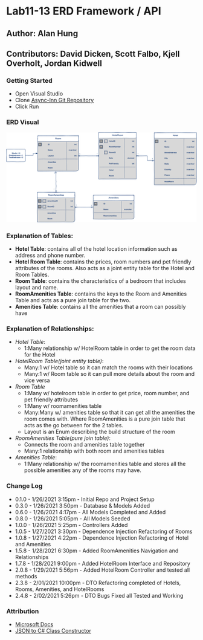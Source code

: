 # Lab11-13 ERD Framework / API

## Author: Alan Hung
## Contributors: David Dicken, Scott Falbo, Kjell Overholt, Jordan Kidwell

### Getting Started
* Open Visual Studio
* Clone [Async-Inn Git Repository](https://github.com/AlanYHung/Async-Inn)
* Click Run

### ERD Visual
![](./Asyn-Inn/Asyn-Inn/assets/AsyncInnERD.png)

### Explanation of Tables:
- **Hotel Table**: contains all of the hotel location information such as address and phone number.
- **Hotel Room Table**: contains the prices, room numbers and pet friendly attributes of the rooms.  Also acts as a joint entity table for the Hotel and Room Tables.
- **Room Table**: contains the characteristics of a bedroom that includes layout and name.
- **RoomAmenities Table**: contains the keys to the Room and Amenities Table and acts as a pure join table for the two.
- **Amenities Table**: contains all the amenities that a room can possibly have

### Explanation of Relationships:
-  *Hotel Table*:
   - 1:Many relationship w/ HotelRoom table in order to get the room data for the Hotel
- *HotelRoom Table(joint entity table)*:
  - Many:1 w/ Hotel table so it can match the rooms with their locations
  - Many:1 w/ Room table so it can pull more details about the room and vice versa
- *Room Table* 
  - 1:Many w/ hotelroom table in order to get price, room number, and pet friendly attributes
  - 1:Many w/ roomamenities table
  - Many:Many w/ amenities table so that it can get all the amenities the room comes with.  Where RoomAmenities is a pure join table that acts as the go between for the 2 tables.
  - Layout is an Enum describing the build structure of the room
- *RoomAmenities Table(pure join table)*:
  - Connects the room and amenities table together
  - Many:1 relationship with both room and amenities tables
- *Amenities Table*:
  - 1:Many relationship w/ the roomamenities table and stores all the possible amenities any of the rooms may have.

### Change Log
* 0.1.0 - 1/26/2021 3:15pm - Initial Repo and Project Setup
* 0.3.0 - 1/26/2021 3:50pm - Database & Models Added
* 0.6.0 - 1/26/2021 4:17pm - All Models Completed and Added
* 0.8.0 - 1/26/2021 5:05pm - All Models Seeded
* 1.0.0 - 1/26/2021 5:25pm - Controllers Added
* 1.0.5 - 1/27/2021 3:30pm - Dependence Injection Refactoring of Rooms
* 1.0.8 - 1/27/2021 4:22pm - Dependence Injection Refactoring of Hotel and Amenities
* 1.5.8 - 1/28/2021 6:30pm - Added RoomAmenities Navigation and Relationships
* 1.7.8 - 1/28/2021 9:00pm - Added HotelRoom Interface and Repository
* 2.0.8 - 1/29/2021 5:56pm - Added HotelRoom Controller and tested all methods
* 2.3.8 - 2/01/2021 10:00pm - DTO Refactoring completed of Hotels, Rooms, Amenities, and HotelRooms
* 2.4.8 - 2/02/2021 5:26pm - DTO Bugs Fixed all Tested and Working

### Attribution
* [Microsoft Docs](https://docs.microsoft.com/en-us/dotnet/csharp/language-reference/)
* [JSON to C# Class Constructor](https://json2csharp.com/)
